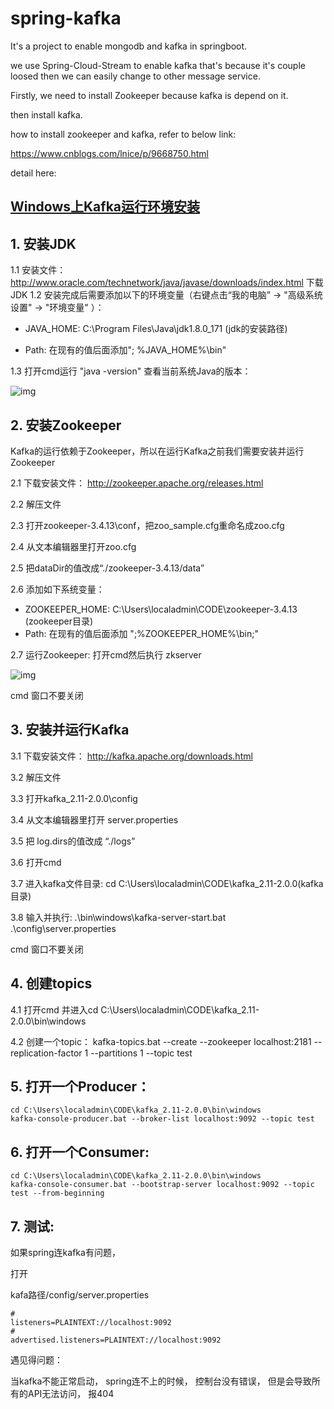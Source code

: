 # spring-kafka

It's  a project to enable mongodb and kafka in springboot.

we use Spring-Cloud-Stream to enable kafka that's because it's couple loosed then we can easily change to other message service.

Firstly, we need to  install Zookeeper because kafka is depend on it.

then install kafka.

how to install zookeeper and kafka, refer to below link:

https://www.cnblogs.com/lnice/p/9668750.html

detail here:



##  			 [Windows上Kafka运行环境安装](https://www.cnblogs.com/lnice/p/9668750.html)  		

## 1. 安装JDK

1.1 安装文件：http://www.oracle.com/technetwork/java/javase/downloads/index.html 下载JDK
1.2 安装完成后需要添加以下的环境变量（右键点击“我的电脑” -> "高级系统设置" -> "环境变量" ）：

- JAVA_HOME: C:\Program Files\Java\jdk1.8.0_171 (jdk的安装路径)

- Path: 在现有的值后面添加"; %JAVA_HOME%\bin"

1.3 打开cmd运行 "java -version" 查看当前系统Java的版本：

![img](https://img2018.cnblogs.com/blog/1116848/201809/1116848-20180918134609127-337476943.png)

## 2. 安装Zookeeper

Kafka的运行依赖于Zookeeper，所以在运行Kafka之前我们需要安装并运行Zookeeper

2.1 下载安装文件： http://zookeeper.apache.org/releases.html

2.2 解压文件 

2.3 打开zookeeper-3.4.13\conf，把zoo_sample.cfg重命名成zoo.cfg

2.4 从文本编辑器里打开zoo.cfg

2.5 把dataDir的值改成“./zookeeper-3.4.13/data”

2.6 添加如下系统变量：

- ZOOKEEPER_HOME: C:\Users\localadmin\CODE\zookeeper-3.4.13 (zookeeper目录)
- Path: 在现有的值后面添加 ";%ZOOKEEPER_HOME%\bin;"

2.7 运行Zookeeper: 打开cmd然后执行 zkserver

![img](https://img2018.cnblogs.com/blog/1116848/201809/1116848-20180918135024447-2137096834.png)

cmd 窗口不要关闭

## 3. 安装并运行Kafka

3.1 下载安装文件： <http://kafka.apache.org/downloads.html>

3.2 解压文件

3.3 打开kafka_2.11-2.0.0\config

3.4 从文本编辑器里打开 server.properties

3.5 把 log.dirs的值改成 “./logs”

3.6 打开cmd

3.7 进入kafka文件目录: cd C:\Users\localadmin\CODE\kafka_2.11-2.0.0(kafka目录)

3.8 输入并执行:  .\bin\windows\kafka-server-start.bat .\config\server.properties



cmd 窗口不要关闭

## 4. 创建topics

4.1 打开cmd 并进入cd C:\Users\localadmin\CODE\kafka_2.11-2.0.0\bin\windows

4.2 创建一个topic： kafka-topics.bat --create --zookeeper localhost:2181 --replication-factor 1 --partitions 1 --topic test



## 5. 打开一个Producer：

```
cd C:\Users\localadmin\CODE\kafka_2.11-2.0.0\bin\windows
kafka-console-producer.bat --broker-list localhost:9092 --topic test
```

## 6. 打开一个Consumer:

```
cd C:\Users\localadmin\CODE\kafka_2.11-2.0.0\bin\windows
kafka-console-consumer.bat --bootstrap-server localhost:9092 --topic test --from-beginning
```

## 7. 测试:



 如果spring连kafka有问题， 

打开

kafa路径/config/server.properties

```
#                                          
listeners=PLAINTEXT://localhost:9092  
#                                                 
advertised.listeners=PLAINTEXT://localhost:9092  
```



遇见得问题：

当kafka不能正常启动， spring连不上的时候， 控制台没有错误， 但是会导致所有的API无法访问， 报404


